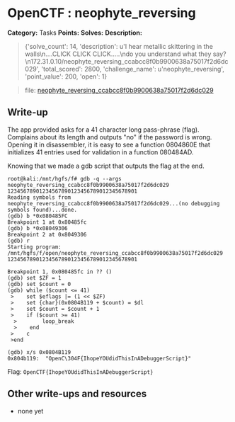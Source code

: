 # OpenCTF : neophyte_reversing

**Category:** Tasks
**Points:** 
**Solves:** 
**Description:**

> {'solve_count': 14, 'description': u'I hear metallic skittering in the walls\n....CLICK CLICK CLICK.....\ndo you understand what they say?\n172.31.0.10/neophyte_reversing_ccabcc8f0b9900638a75017f2d6dc029', 'total_scored': 2800, 'challenge_name': u'neophyte_reversing', 'point_value': 200, 'open': 1}

> file: [neophyte_reversing_ccabcc8f0b9900638a75017f2d6dc029](neophyte_reversing_ccabcc8f0b9900638a75017f2d6dc029)

## Write-up

The app provided asks for a 41 character long pass-phrase (flag). Complains about its length and outputs "no" if the password is wrong.  
Opening it in disassembler, it is easy to see a function 0804860E that initializes 41 entries used for validation in a function 080484AD.

Knowing that we made a gdb script that outputs the flag at the end.

    root@kali:/mnt/hgfs/f# gdb -q --args neophyte_reversing_ccabcc8f0b9900638a75017f2d6dc029 12345678901234567890123456789012345678901
    Reading symbols from neophyte_reversing_ccabcc8f0b9900638a75017f2d6dc029...(no debugging symbols found)...done.
    (gdb) b *0x080485FC
    Breakpoint 1 at 0x80485fc
    (gdb) b *0x08049306
    Breakpoint 2 at 0x8049306
    (gdb) r
    Starting program: /mnt/hgfs/f/open/neophyte_reversing_ccabcc8f0b9900638a75017f2d6dc029 12345678901234567890123456789012345678901

    Breakpoint 1, 0x080485fc in ?? ()
    (gdb) set $ZF = 1
    (gdb) set $count = 0
    (gdb) while ($count <= 41)
     >    set $eflags |= (1 << $ZF)
     >    set {char}(0x0804B119 + $count) = $dl
     >    set $count = $count + 1
     >    if ($count >= 41)
      >        loop_break
      >    end
     >    c
     >end

    (gdb) x/s 0x0804B119
    0x804b119:	"OpenC\304F{IhopeYOUdidThisInADebuggerScript}"

Flag: `OpenCTF{IhopeYOUdidThisInADebuggerScript}`

## Other write-ups and resources

* none yet
